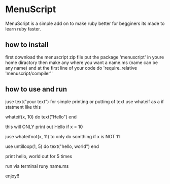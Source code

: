 # MenuScript

MenuScript is a simple add on to make ruby better for begginers
its made to learn ruby faster.

## how to install
first download the menuscript zip file put the package 'menuscript' in youre home diractory
then make any where you want a name.ms (name can be any name)
and at the first line of your code do 'require_relative 'menuscript/compiler''

## how to use and run
juse text("your text") for simple printing or putting of text
use whateif as a if statment like this

whateif(x, 10) do
  text("Hello")
end

this will ONLY print out Hello if x = 10

juse whateifnot(x, 11)
to only do somthing if x is NOT 11

use
untilloop(1, 5) do
  text("hello, world")
end

print hello, world out for 5 times

run via terminal
runy name.ms

enjoy!!
